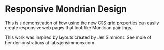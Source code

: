 # Responsive Mondrian Design

This is a demonstration of how using the new CSS grid properties can easily create
responsive web pages that look like Mondrian paintings.

This work was inspired by layouts created by Jen Simmons. See more of her
demonstrations at labs.jensimmons.com
